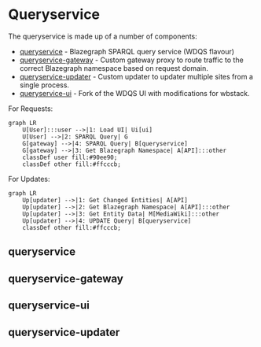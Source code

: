 # Queryservice

The queryservice is made up of a number of components:

- [queryservice](https://github.com/wbstack/queryservice) - Blazegraph SPARQL query service (WDQS flavour)
- [queryservice-gateway](https://github.com/wbstack/queryservice-gateway) - Custom gateway proxy to route traffic to the correct Blazegraph namespace based on request domain.
- [queryservice-updater](https://github.com/wbstack/queryservice-updater) - Custom updater to updater multiple sites from a single process.
- [queryservice-ui](https://github.com/wbstack/queryservice-ui) - Fork of the WDQS UI with modifications for wbstack.

For Requests:

```mermaid
graph LR
    U[User]:::user -->|1: Load UI| Ui[ui]
    U[User] -->|2: SPARQL Query| G
    G[gateway] -->|4: SPARQL Query| B[queryservice]
    G[gateway] -->|3: Get Blazegraph Namespace| A[API]:::other
    classDef user fill:#90ee90;
    classDef other fill:#ffcccb;
```

For Updates:

```mermaid
graph LR
    Up[updater] -->|1: Get Changed Entities| A[API]
    Up[updater] -->|2: Get Blazegraph Namespace| A[API]:::other
    Up[updater] -->|3: Get Entity Data| M[MediaWiki]:::other
    Up[updater] -->|4: UPDATE Query| B[queryservice]
    classDef other fill:#ffcccb;
```

## queryservice

## queryservice-gateway

## queryservice-ui

## queryservice-updater
